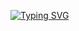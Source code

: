 [![Typing SVG](https://readme-typing-svg.demolab.com/?lines=Welcome+to+my+profile)](https://git.io/typing-svg)
